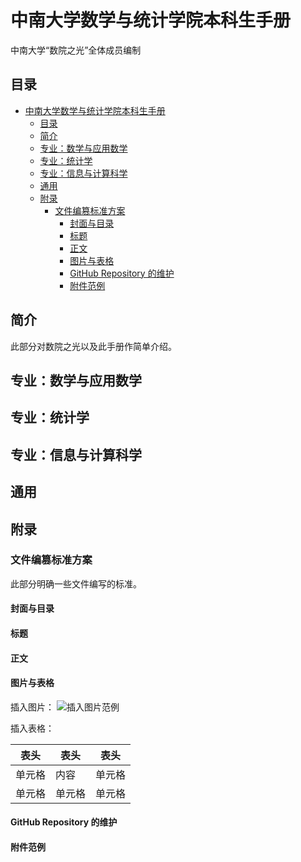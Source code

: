 # 中南大学数学与统计学院本科生手册

中南大学“数院之光”全体成员编制

<!-- Markdown手动目录 -->

## 目录

- [中南大学数学与统计学院本科生手册](#中南大学数学与统计学院本科生手册)
  - [目录](#目录)
  - [简介](#简介)
  - [专业：数学与应用数学](#专业数学与应用数学)
  - [专业：统计学](#专业统计学)
  - [专业：信息与计算科学](#专业信息与计算科学)
  - [通用](#通用)
  - [附录](#附录)
    - [文件编篡标准方案](#文件编篡标准方案)
      - [封面与目录](#封面与目录)
      - [标题](#标题)
      - [正文](#正文)
      - [图片与表格](#图片与表格)
      - [GitHub Repository 的维护](#github-repository-的维护)
      - [附件范例](#附件范例)

## 简介

此部分对数院之光以及此手册作简单介绍。

## 专业：数学与应用数学

## 专业：统计学

## 专业：信息与计算科学

## 通用

## 附录

### 文件编篡标准方案

此部分明确一些文件编写的标准。

#### 封面与目录

#### 标题

#### 正文

#### 图片与表格

插入图片：
![插入图片范例](/Appendices/Figures/数院之光-透明.png)

插入表格：

| 表头 | 表头 | 表头 |
| ---| --- | --- |
| 单元格 | 内容 | 单元格 |
| 单元格 | 单元格 | 单元格 |

#### GitHub Repository 的维护

#### 附件范例
